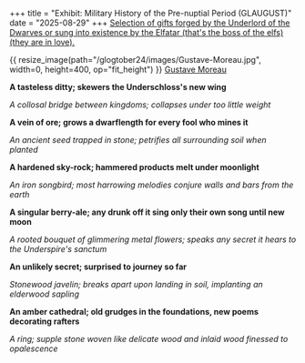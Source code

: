 +++
title = "Exhibit: Military History of the Pre-nuptial Period (GLAUGUST)"
date = "2025-08-29"
+++
[Selection of gifts forged by the Underlord of the Dwarves or sung into existence by the Elfatar (that's the boss of the elfs) (they are in love).](https://nothicseye.blogspot.com/2025/07/g-l-u-g-u-s-t-2-0-2-5.html)
<!-- more -->
{{ resize_image(path="/glogtober24/images/Gustave-Moreau.jpg", width=0, height=400, op="fit_height") }}
[Gustave Moreau](https://mdl.artvee.com/ft/406844mt.jpg)

**A tasteless ditty; skewers the Underschloss's new wing**

*A collosal bridge between kingdoms; collapses under too little weight*

**A vein of ore; grows a dwarflength for every fool who mines it**

*An ancient seed trapped in stone; petrifies all surrounding soil when planted*

**A hardened sky-rock; hammered products melt under moonlight**

*An iron songbird; most harrowing melodies conjure walls and bars from the earth*

**A singular berry-ale; any drunk off it sing only their own song until new moon**

*A rooted bouquet of glimmering metal flowers; speaks any secret it hears to the Underspire's sanctum*

**An unlikely secret; surprised to journey so far**

*Stonewood javelin; breaks apart upon landing in soil, implanting an elderwood sapling*

**An amber cathedral; old grudges in the foundations, new poems decorating rafters**

*A ring; supple stone woven like delicate wood and inlaid wood finessed to opalescence*
